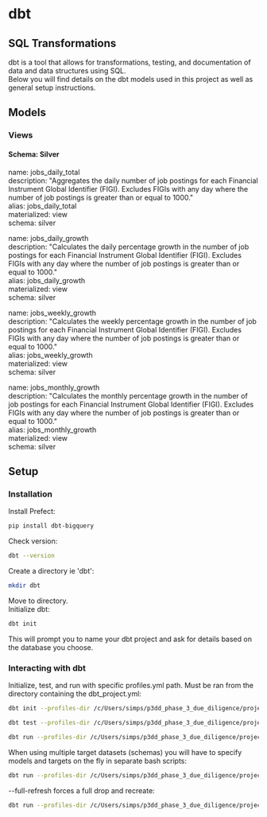 # dbt
## SQL Transformations
dbt is a tool that allows for transformations, testing, and documentation of data and data structures using SQL.  
Below you will find details on the dbt models used in this project as well as general setup instructions.  

## Models
### Views
#### Schema: Silver  

name: jobs_daily_total  
description: "Aggregates the daily number of job postings for each Financial Instrument   Global Identifier (FIGI). Excludes FIGIs with any day where the number of job postings is greater than or equal to 1000."  
alias: jobs_daily_total  
materialized: view  
schema: silver  

name: jobs_daily_growth  
description: "Calculates the daily percentage growth in the number of job postings for each Financial Instrument Global Identifier (FIGI). Excludes FIGIs with any day where the number of job postings is greater than or equal to 1000."  
alias: jobs_daily_growth  
materialized: view  
schema: silver  

name: jobs_weekly_growth  
description: "Calculates the weekly percentage growth in the number of job postings for each Financial Instrument Global Identifier (FIGI). Excludes FIGIs with any day where the number of job postings is greater than or equal to 1000."  
alias: jobs_weekly_growth  
materialized: view  
schema: silver  

name: jobs_monthly_growth  
description: "Calculates the monthly percentage growth in the number of job postings for each Financial Instrument Global Identifier (FIGI). Excludes FIGIs with any day where the number of job postings is greater than or equal to 1000."  
alias: jobs_monthly_growth  
materialized: view  
schema: silver  




## Setup

### Installation
Install Prefect:
```bash
pip install dbt-bigquery
```
Check version:
```bash
dbt --version
```
Create a directory ie 'dbt':
```bash
mkdir dbt
```
Move to directory.  
Initialize dbt:
```bash
dbt init
```
This will prompt you to name your dbt project and ask for details based on the database you choose.


### Interacting with dbt

Initialize, test, and run with specific profiles.yml path. Must be ran from the directory containing the dbt_project.yml:  
```bash
dbt init --profiles-dir /c/Users/simps/p3dd_phase_3_due_diligence/project/dbt
```
```bash
dbt test --profiles-dir /c/Users/simps/p3dd_phase_3_due_diligence/project/dbt
```
```bash
dbt run --profiles-dir /c/Users/simps/p3dd_phase_3_due_diligence/project/dbt
```

When using multiple target datasets (schemas) you will have to specify models and targets on the fly in separate bash scripts:
```bash
dbt run --profiles-dir /c/Users/simps/p3dd_phase_3_due_diligence/project/dbt --target silver --models s_t_jobs_growth --full-refresh
```
--full-refresh forces a full drop and recreate:  
```bash
dbt run --profiles-dir /c/Users/simps/p3dd_phase_3_due_diligence/project/dbt --target gold --models g_v_jobs_daily_total g_v_jobs_daily_weekly_monthly_growth --full-refresh
```
